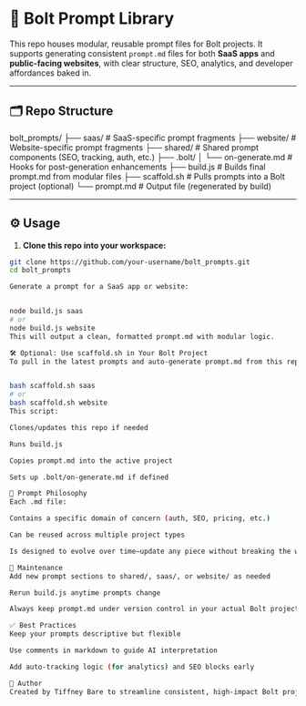 # 🧠 Bolt Prompt Library

This repo houses modular, reusable prompt files for Bolt projects. It supports generating consistent `prompt.md` files for both **SaaS apps** and **public-facing websites**, with clear structure, SEO, analytics, and developer affordances baked in.

---

## 🗂 Repo Structure

bolt_prompts/
├── saas/ # SaaS-specific prompt fragments
├── website/ # Website-specific prompt fragments
├── shared/ # Shared prompt components (SEO, tracking, auth, etc.)
├── .bolt/
│ └── on-generate.md # Hooks for post-generation enhancements
├── build.js # Builds final prompt.md from modular files
├── scaffold.sh # Pulls prompts into a Bolt project (optional)
└── prompt.md # Output file (regenerated by build)


---

## ⚙️ Usage

1. **Clone this repo into your workspace:**

```bash
git clone https://github.com/your-username/bolt_prompts.git
cd bolt_prompts

Generate a prompt for a SaaS app or website:


node build.js saas
# or
node build.js website
This will output a clean, formatted prompt.md with modular logic.

🛠 Optional: Use scaffold.sh in Your Bolt Project
To pull in the latest prompts and auto-generate prompt.md from this repo:


bash scaffold.sh saas
# or
bash scaffold.sh website
This script:

Clones/updates this repo if needed

Runs build.js

Copies prompt.md into the active project

Sets up .bolt/on-generate.md if defined

🧩 Prompt Philosophy
Each .md file:

Contains a specific domain of concern (auth, SEO, pricing, etc.)

Can be reused across multiple project types

Is designed to evolve over time—update any piece without breaking the whole

🔧 Maintenance
Add new prompt sections to shared/, saas/, or website/ as needed

Rerun build.js anytime prompts change

Always keep prompt.md under version control in your actual Bolt project

✅ Best Practices
Keep your prompts descriptive but flexible

Use comments in markdown to guide AI interpretation

Add auto-tracking logic (for analytics) and SEO blocks early

🧠 Author
Created by Tiffney Bare to streamline consistent, high-impact Bolt project generation.

